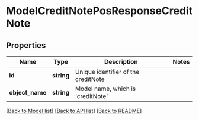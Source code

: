 # ModelCreditNotePosResponseCreditNote

## Properties
Name | Type | Description | Notes
------------ | ------------- | ------------- | -------------
**id** | **string** | Unique identifier of the creditNote | 
**object_name** | **string** | Model name, which is &#x27;creditNote&#x27; | 

[[Back to Model list]](../../README.md#documentation-for-models) [[Back to API list]](../../README.md#documentation-for-api-endpoints) [[Back to README]](../../README.md)

